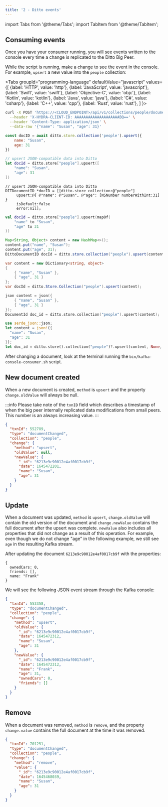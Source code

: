 ```yaml
---
title: '2 - Ditto events'
---
```


import Tabs from '@theme/Tabs';
import TabItem from '@theme/TabItem';

## Consuming events

Once you have your consumer running, you will see events written to the console every time a change is replicated to the Ditto Big Peer. 

While the script is running, make a change to see the event in the console. For example, `upsert` a new value into the `people` collection:


<Tabs
  groupId="programming-language"
  defaultValue="javascript"
  values={[
    {label: 'HTTP', value: 'http'},
    {label: 'JavaScript', value: 'javascript'},
    {label: 'Swift', value: 'swift'},
    {label: 'Objective-C', value: 'objc'},
    {label: 'Kotlin', value: 'kotlin'},
    {label: 'Java', value: 'java'},
    {label: 'C#', value: 'csharp'},
    {label: 'C++', value: 'cpp'},
    {label: 'Rust', value: 'rust'},
  ]
}>

<TabItem value="http">

  ```bash
  curl -X POST 'https://<CLOUD_ENDPOINT>/api/v1/collections/people/documents' \
    --header 'X-HYDRA-CLIENT-ID: AAAAAAAAAAAAAAAAAAAABQ==' \
    --header 'Content-Type: application/json' \
    --data-raw '{"name": "Susan", "age": 31}'
  ```

</TabItem>
<TabItem value="javascript">

```js
const docID = await ditto.store.collection('people').upsert({
    name: "Susan",
    age: 31
})
```

</TabItem>
<TabItem value="swift">

```swift
// upsert JSON-compatible data into Ditto
let docId = ditto.store["people"].upsert([
    "name": "Susan",
    "age": 31
])
```

</TabItem>
<TabItem value="objc">

```objc
// upsert JSON-compatible data into Ditto
DITDocumentID *docID = [[ditto.store collection:@"people"]
     upsert:@{ @"name": @"Susan", @"age": [NSNumber numberWithInt:31] }
     isDefault:false
     error:nil];
```

</TabItem>
<TabItem value="kotlin">

```kotlin
val docId = ditto.store["people"].upsert(mapOf(
    "name" to "Susan",
    "age" to 31
))
```

</TabItem>
<TabItem value="java">

```java
Map<String, Object> content = new HashMap<>();
content.put("name", "Susan");
content.put("age", 31);
DittoDocumentID docId = ditto.store.collection("people").upsert(content);
```

</TabItem>
<TabItem value="csharp">

```csharp
var content = new Dictionary<string, object>
{
    { "name", "Susan" },
    { "age", 31 }
};
var docId = ditto.Store.Collection("people").upsert(content);
```

</TabItem>
<TabItem value="cpp">

```cpp
json content = json({
    { "name", "Susan" },
    { "age", 31 }
});
DocumentId doc_id = ditto.store.collection("people").upsert(content);
```

</TabItem>
<TabItem value="rust">

  ```rust
  use serde_json::json;
  let content = json!({
    "name": "Susan",
    "age": 31
  });
  let doc_id = ditto.store().collection("people")?.upsert(content, None, false)?;
  ```

</TabItem>
</Tabs>


After changing a document, look at the terminal running the `bin/kafka-console-consumer.sh` script. 

## New document created

When a new document is created, `method` is `upsert` and the property `change.oldValue` will always be null.

:::info
Please take note of the `txnID` field which describes a timestamp of when the big peer internally replicated data modifications from small peers. This number is an always increasing value.
:::

```json
{
  "txnId": 552789,
  "type": "documentChanged",
  "collection": "people",
  "change": {
    "method": "upsert",
    "oldValue": null,
    "newValue": {
      "_id": "6213e9c90012e4af0017cb9f",
      "date": 1645472201,
      "name": "Susan",
      "age": 31
    }
  }
}
```


## Update

When a document was updated, `method` is `upsert`, `change.oldValue` will contain the old version of the document and `change.newValue` contains the full document after the upsert was complete. `newValue` also includes all properties that did not change as a result of this operation. For example, even though we do not change "age" in the following example, we still see `age` in the resulting Kafka stream. 

After updating the document `6213e9c90012e4af0017cb9f` with the properties:
```
{
  ownedCars: 0, 
  friends: [], 
  name: "Frank"
}
```

We will see the following JSON event stream through the Kafka console:

```json
{
  "txnId": 553358,
  "type": "documentChanged",
  "collection": "people",
  "change": {
    "method": "upsert",
    "oldValue": {
      "_id": "6213e9c90012e4af0017cb9f",
      "date": 1645472312,
      "name": "Susan",
      "age": 31
    },
    "newValue": {
      "_id": "6213e9c90012e4af0017cb9f",
      "date": 1645472312,
      "name": "Frank",
      "age": 31,
      "ownedCars": 0,
      "friends": []
    }
  }
}
```


## Remove

When a document was removed, `method` is `remove`, and the property `change.value` contains the full document at the time it was removed. 

```json
{
  "txnId": 701251,
  "type": "documentChanged",
  "collection": "people",
  "change": {
    "method": "remove",
    "value": {
      "_id": "6213e9c90012e4af0017cb9f",
      "date": 1645468039,
      "name": "Susan",
      "age": 31 
    }
  }
}
```

